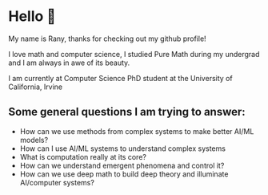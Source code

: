 # Hello 👋

My name is Rany, thanks for checking out my github profile!

I love math and computer science, I studied Pure Math during my undergrad and I am always in awe of its beauty.

I am currently at Computer Science PhD student at the University of California, Irvine

## Some general questions I am trying to answer:
- How can we use methods from complex systems to make better AI/ML models?
- How can I use AI/ML systems to understand complex systems
- What is computation really at its core?
- How can we understand emergent phenomena and control it?
- How can we use deep math to build deep theory and illuminate AI/computer systems?
